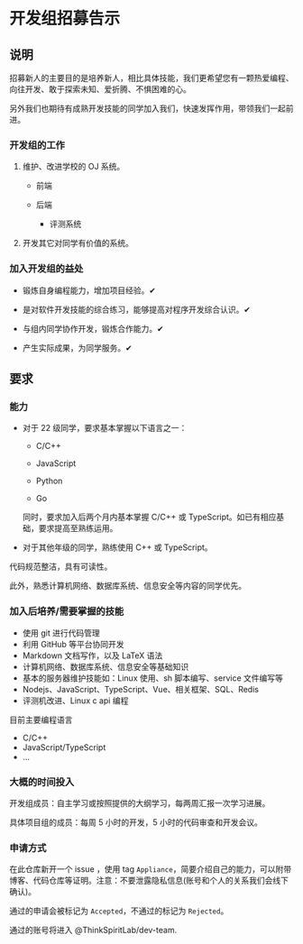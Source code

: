 # 开发组招募告示

## 说明

招募新人的主要目的是培养新人，相比具体技能，我们更希望您有一颗热爱编程、向往开发、敢于探索未知、爱折腾、不惧困难的心。

另外我们也期待有成熟开发技能的同学加入我们，快速发挥作用，带领我们一起前进。

### 开发组的工作

1. 维护、改进学校的 OJ 系统。

    + 前端

    + 后端

        + 评测系统

2. 开发其它对同学有价值的系统。

### 加入开发组的益处

+ 锻炼自身编程能力，增加项目经验。✔

+ 是对软件开发技能的综合练习，能够提高对程序开发综合认识。✔

+ 与组内同学协作开发，锻炼合作能力。✔

+ 产生实际成果，为同学服务。✔

## 要求

### 能力

+ 对于 22 级同学，要求基本掌握以下语言之一：

  + C/C++

  + JavaScript

  + Python

  + Go

  同时，要求加入后两个月内基本掌握 C/C++ 或 TypeScript。如已有相应基础，要求提高至熟练运用。

+ 对于其他年级的同学，熟练使用 C++ 或 TypeScript。

代码规范整洁，具有可读性。

此外，熟悉计算机网络、数据库系统、信息安全等内容的同学优先。

### 加入后培养/需要掌握的技能

+ 使用 git 进行代码管理
+ 利用 GitHub 等平台协同开发
+ Markdown 文档写作，以及 LaTeX 语法
+ 计算机网络、数据库系统、信息安全等基础知识
+ 基本的服务器维护技能如：Linux 使用、sh 脚本编写、service 文件编写等
+ Nodejs、JavaScript、TypeScript、Vue、相关框架、SQL、Redis
+ 评测机改进、Linux c api 编程

目前主要编程语言

+ C/C++
+ JavaScript/TypeScript
+ ...

### 大概的时间投入

开发组成员：自主学习或按照提供的大纲学习，每两周汇报一次学习进展。

具体项目组的成员：每周 5 小时的开发，5 小时的代码审查和开发会议。

### 申请方式

在此仓库新开一个 issue ，使用 tag `Appliance`，简要介绍自己的能力，可以附带博客、代码仓库等证明。注意：不要泄露隐私信息(账号和个人的关系我们会线下确认)。

通过的申请会被标记为 `Accepted`，不通过的标记为 `Rejected`。

通过的账号将进入 @ThinkSpiritLab/dev-team.
